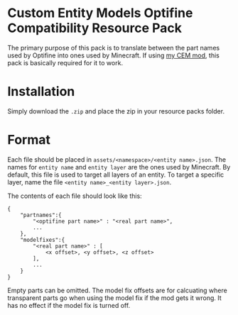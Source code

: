 # Custom Entity Models Optifine Compatibility Resource Pack

The primary purpose of this pack is to translate between the part names used by Optifine into ones used by Minecraft. If using [my CEM mod](https://github.com/dorianpb/cem), this pack is basically required for it to work.

# Installation

Simply download the `.zip` and place the zip in your resource packs folder.

# Format

Each file should be placed in `assets/<namespace>/<entity name>.json`.
The names for `entity name` and `entity layer` are the ones used by Minecraft. By default, this file is used to target all layers of an entity. To target a specific layer, name the file `<entity name>_<entity layer>.json`.

The contents of each file should look like this:

```
{
    "partnames":{
        "<optifine part name>" : "<real part name>",
        ...
    },
    "modelfixes":{
        "<real part name>" : [
            <x offset>, <y offset>, <z offset>
        ],
        ...
    }
}
```

Empty parts can be omitted. The model fix offsets are for calcuating where transparent parts go when using the model fix if the mod gets it wrong. It has no effect if the model fix is turned off.
